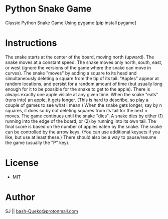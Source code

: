 # Python Snake Game
Classic Python Snake Game Using pygame [pip install pygame]

# Instructions
The snake starts at the center of the board, moving north (upward).
The snake moves at a constant speed.
The snake moves only north, south, east, or west (ignore the versions of the game where the snake can move in curves).
The snake "moves" by adding a square to its head and simultaneously deleting a square from the tip of its tail.
"Apples" appear at random locations, and persist for a random amount of time (but usually long enough for it to be possible for the snake to get to the apple).
There is always exactly one apple visible at any given time.
When the snake "eats" (runs into) an apple, it gets longer.
(This is hard to describe, so play a couple of games to see what I mean.) When the snake gets longer, say by n squares, it does so by not deleting squares from its tail for the next n moves.
The game continues until the snake "dies".
A snake dies by either (1) running into the edge of the board, or (2) by running into its own tail.
The final score is based on the number of apples eaten by the snake.
The snake can be controlled by the arrow keys. (You can use additional keysets if you like, but use at least these.) There should also be a way to pause/resume the game (usually the "P" key).


# License

* MIT

# Author

SJ || bash-Queko@protonmail.com
